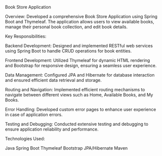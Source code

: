 Book Store Application

Overview:
Developed a comprehensive Book Store Application using Spring Boot and Thymeleaf. The application allows users to view available books, manage their personal book collection, and edit book details.

Key Responsibilities:

Backend Development: Designed and implemented RESTful web services using Spring Boot to handle CRUD operations for book entities.

Frontend Development: Utilized Thymeleaf for dynamic HTML rendering and Bootstrap for responsive design, ensuring a seamless user experience.

Data Management: Configured JPA and Hibernate for database interaction and ensured efficient data retrieval and storage.

Routing and Navigation: Implemented efficient routing mechanisms to navigate between different views such as Home, Available Books, and My Books.

Error Handling: Developed custom error pages to enhance user experience in case of application errors.

Testing and Debugging: Conducted extensive testing and debugging to ensure application reliability and performance.

Technologies Used:

Java
Spring Boot
Thymeleaf
Bootstrap
JPA/Hibernate
Maven
